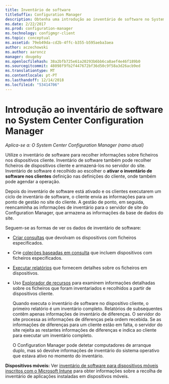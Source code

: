 ```yaml
---
title: Inventário de software
titleSuffix: Configuration Manager
description: Obtenha uma introdução ao inventário de software no System Center Configuration Manager.
ms.date: 2/22/2017
ms.prod: configuration-manager
ms.technology: configmgr-client
ms.topic: conceptual
ms.assetid: 79eb49da-cd2b-4ffc-b355-b595aeba3aea
author: aczechowski
ms.author: aaroncz
manager: dougeby
ms.openlocfilehash: 38a2bfb725e61a20293b6bb6ca8aef4e46f189b0
ms.sourcegitcommit: 48098f9fb2f447672bf36d50c9f58a3d26acb9ed
ms.translationtype: MT
ms.contentlocale: pt-PT
ms.lasthandoff: 12/14/2018
ms.locfileid: "53414706"
---
```

# <a name="introduction-to-software-inventory-in-system-center-configuration-manager"></a>Introdução ao inventário de software no System Center Configuration Manager

*Aplica-se a: O System Center Configuration Manager (ramo atual)*

Utilize o inventário de software para recolher informações sobre ficheiros nos dispositivos cliente. Inventário de software também pode recolher ficheiros de dispositivos cliente e armazená-los no servidor do site. Inventário de software é recolhido ao escolher o **ativar o inventário de software nos clientes** definição nas definições do cliente, onde também pode agendar a operação.  

Depois do inventário de software está ativado e os clientes executarem um ciclo de inventário de software, o cliente envia as informações para um ponto de gestão no site do cliente. A gestão de ponto, em seguida, reencaminha as informações de inventário para o servidor de site do Configuration Manager, que armazena as informações da base de dados do site.   

 Seguem-se as formas de ver os dados de inventário de software:  

- [Criar consultas](../../../../core/servers/manage/queries-technical-reference.md) que devolvam os dispositivos com ficheiros especificados.   

- Crie [coleções baseadas em consulta](../../../../core/clients/manage/collections/introduction-to-collections.md) que incluem dispositivos com ficheiros especificados.   

- [Executar relatórios](../../../../core/servers/manage/reporting.md) que fornecem detalhes sobre os ficheiros em dispositivos.

- Uso [Explorador de recursos](../../../../core/clients/manage/inventory/use-resource-explorer-to-view-software-inventory.md) para examinem informações detalhadas sobre os ficheiros que foram inventariados e recolhidos a partir de dispositivos cliente.   

  Quando executa o inventário de software no dispositivo cliente, o primeiro relatório é um inventário completo. Relatórios de subsequentes contêm apenas informações de inventário de diferenças. O servidor do site processa as informações de diferenças pela ordem recebida. Se as informações de diferenças para um cliente estão em falta, o servidor do site rejeita as restantes informações de diferenças e indica ao cliente para executar um inventário completo.  

  O Configuration Manager pode detetar computadores de arranque duplo, mas só devolve informações de inventário do sistema operativo que estava ativo no momento do inventário.  

**Dispositivos móveis:** Ver [inventário de software para dispositivos móveis inscritos com o Microsoft Intune](../../../../mdm/deploy-use/software-inventory-mobile-devices.md) para obter informações sobre a recolha de inventário de aplicações instaladas em dispositivos móveis.
